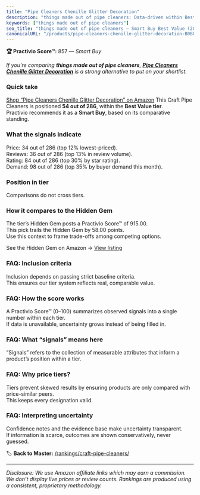 ```yaml
---
title: "Pipe Cleaners Chenille Glitter Decoration"
description: "things made out of pipe cleaners: Data-driven within Best Value ranking using the Practivio Score™. Positioned by quality, value, demand, findability, momentum."
keywords: ["things made out of pipe cleaners"]
seo_title: "things made out of pipe cleaners — Smart Buy Best Value (2025)"
canonicalURL: "/products/pipe-cleaners-chenille-glitter-decoration-B0BG7VSDD7/"
---
```


**🏆 Practivio Score™:** 857 — _Smart Buy_


*If you're comparing **things made out of pipe cleaners**, **[Pipe Cleaners Chenille Glitter Decoration](https://www.amazon.com/dp/B0BG7VSDD7?tag=practivio-20)** is a strong alternative to put on your shortlist.*
### Quick take
[Shop “Pipe Cleaners Chenille Glitter Decoration” on Amazon](https://www.amazon.com/dp/B0BG7VSDD7?tag=practivio-20)
This Craft Pipe Cleaners is positioned **54 out of 286**, within the **Best Value tier**.  
Practivio recommends it as a **Smart Buy**, based on its comparative standing.

### What the signals indicate
Price: 34 out of 286 (top 12% lowest-priced).  
Reviews: 36 out of 286 (top 13% in review volume).  
Rating: 84 out of 286 (top 30% by star rating).  
Demand: 98 out of 286 (top 35% by buyer demand this month).

### Position in tier
Comparisons do not cross tiers.

### How it compares to the Hidden Gem
The tier’s Hidden Gem posts a Practivio Score™ of 915.00.  
This pick trails the Hidden Gem by 58.00 points.  
Use this context to frame trade-offs among competing options.  

See the Hidden Gem on Amazon → [View listing](https://www.amazon.com/dp/B08GZL6MFJ?tag=practivio-20)

### FAQ: Inclusion criteria
Inclusion depends on passing strict baseline criteria.  
This ensures our tier system reflects real, comparable value.

### FAQ: How the score works
A Practivio Score™ (0–100) summarizes observed signals into a single number within each tier.  
If data is unavailable, uncertainty grows instead of being filled in.

### FAQ: What “signals” means here
“Signals” refers to the collection of measurable attributes that inform a product’s position within a tier.

### FAQ: Why price tiers?
Tiers prevent skewed results by ensuring products are only compared with price-similar peers.  
This keeps every designation valid.

### FAQ: Interpreting uncertainty
Confidence notes and the evidence base make uncertainty transparent.  
If information is scarce, outcomes are shown conservatively, never guessed.


🏷️ **Back to Master:** [/rankings/craft-pipe-cleaners/](/rankings/craft-pipe-cleaners/)

---
_Disclosure: We use Amazon affiliate links which may earn a commission. We don’t display live prices or review counts. Rankings are produced using a consistent, proprietary methodology._
